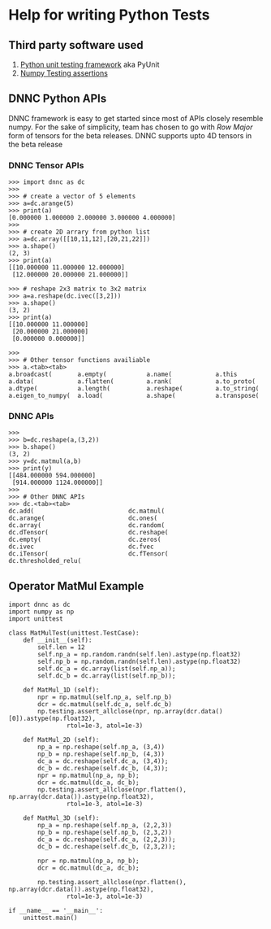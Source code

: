 # Help for writing Python Tests

## Third party software used

1. [Python unit testing framework](https://docs.python.org/2/library/unittest.html) aka PyUnit
1. [Numpy Testing assertions](https://docs.scipy.org/doc/numpy/reference/routines.testing.html)

## DNNC Python APIs
DNNC framework is easy to get started since most of APIs closely resemble numpy.
For the sake of simplicity, team has chosen to go with *Row Major* form of tensors for the beta releases. 
DNNC supports upto 4D tensors in the beta release

### DNNC Tensor APIs

```
>>> import dnnc as dc
>>>
>>> # create a vector of 5 elements
>>> a=dc.arange(5)
>>> print(a)
[0.000000 1.000000 2.000000 3.000000 4.000000]
>>>
>>> # create 2D arrary from python list
>>> a=dc.array([[10,11,12],[20,21,22]])
>>> a.shape()
(2, 3)
>>> print(a)
[[10.000000 11.000000 12.000000]
 [12.000000 20.000000 21.000000]]

>>> # reshape 2x3 matrix to 3x2 matrix
>>> a=a.reshape(dc.ivec([3,2]))
>>> a.shape()
(3, 2)
>>> print(a)
[[10.000000 11.000000]
 [20.000000 21.000000]
 [0.000000 0.000000]]

>>>
>>> # Other tensor functions availiable
>>> a.<tab><tab>
a.broadcast(       a.empty(           a.name(            a.this             
a.data(            a.flatten(         a.rank(            a.to_proto(        
a.dtype(           a.length(          a.reshape(         a.to_string(       
a.eigen_to_numpy(  a.load(            a.shape(           a.transpose(  

```

### DNNC APIs

``` 
>>> 
>>> b=dc.reshape(a,(3,2))
>>> b.shape()
(3, 2)
>>> y=dc.matmul(a,b)
>>> print(y)
[[484.000000 594.000000]
 [914.000000 1124.000000]]
>>>
>>> # Other DNNC APIs
>>> dc.<tab><tab>
dc.add(                          dc.matmul(
dc.arange(                       dc.ones(
dc.array(                        dc.random(
dc.dTensor(                      dc.reshape(
dc.empty(                        dc.zeros(
dc.ivec                          dc.fvec
dc.iTensor(                      dc.fTensor(
dc.thresholded_relu(
```

## Operator MatMul Example 

```
import dnnc as dc
import numpy as np
import unittest

class MatMulTest(unittest.TestCase):
    def __init__(self):
        self.len = 12
        self.np_a = np.random.randn(self.len).astype(np.float32)
        self.np_b = np.random.randn(self.len).astype(np.float32)
        self.dc_a = dc.array(list(self.np_a));
        self.dc_b = dc.array(list(self.np_b));

    def MatMul_1D (self):
        npr = np.matmul(self.np_a, self.np_b)
        dcr = dc.matmul(self.dc_a, self.dc_b)
        np.testing.assert_allclose(npr, np.array(dcr.data()[0]).astype(np.float32),
                rtol=1e-3, atol=1e-3)

    def MatMul_2D (self):
        np_a = np.reshape(self.np_a, (3,4))
        np_b = np.reshape(self.np_b, (4,3))
        dc_a = dc.reshape(self.dc_a, (3,4));
        dc_b = dc.reshape(self.dc_b, (4,3));
        npr = np.matmul(np_a, np_b);
        dcr = dc.matmul(dc_a, dc_b);
        np.testing.assert_allclose(npr.flatten(), np.array(dcr.data()).astype(np.float32),
                rtol=1e-3, atol=1e-3)

    def MatMul_3D (self):
        np_a = np.reshape(self.np_a, (2,2,3))
        np_b = np.reshape(self.np_b, (2,3,2))
        dc_a = dc.reshape(self.dc_a, (2,2,3));
        dc_b = dc.reshape(self.dc_b, (2,3,2));

        npr = np.matmul(np_a, np_b);
        dcr = dc.matmul(dc_a, dc_b);

        np.testing.assert_allclose(npr.flatten(), np.array(dcr.data()).astype(np.float32),
                rtol=1e-3, atol=1e-3)

if __name__ == '__main__':
    unittest.main()
```
